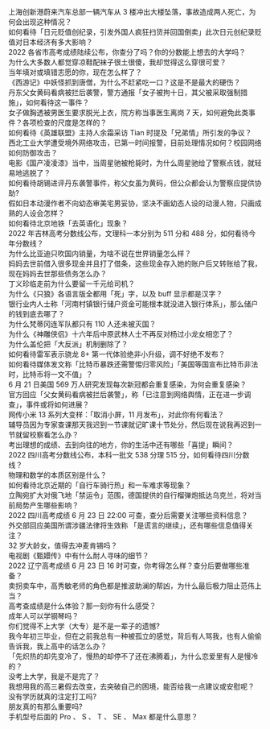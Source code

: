 上海创新港蔚来汽车总部一辆汽车从 3 楼冲出大楼坠落，事故造成两人死亡，为何会出现这种情况？  
如何看待「日元贬值创纪录，引发外国人疯狂扫货并回国倒卖」此次日元创纪录贬值对日本经济有多大影响？  
2022 各省市高考成绩陆续公布，你查分了吗？你的分数能上想去的大学吗？  
为什么大多数人都觉穿凉鞋配袜子很土很傻，我却觉得这么穿很可爱？  
当年填对或填错志愿的你，现在怎么样了？  
《西游记》中妖怪抓到唐僧，为什么不赶紧吃一口？这是不是最大的硬伤？  
丹东父女黄码看病被拦后袭警，警方通报「女子被拘十日，其父被采取强制措施」，如何看待这一事件？  
女子做胸透被男医生要求脱光上衣，院方称当事医生离岗 7 天，如何避免此类事件？各项检查的尺度是怎样的？  
如何看待《英雄联盟》主持人余霜采访 Tian 时提及「兄弟情」所引发的争议？  
西北工业大学遭受境外网络攻击，已第一时间报警，目前处理情况如何？校园网络如何防御攻击？  
电影《国产凌凌漆》当中，当周星驰被枪毙时，为什么周星驰给了警察点钱，就轻易地逃脱了？  
如何看待胡锡进评丹东袭警事件，称父女虽为黄码，但公众都会认为警察应提供协助?  
假如日本动漫作者不向幼态审美宅男妥协，坚决不画幼态人设的动漫人物，只画成熟的人设会怎样？  
如何看待北京地铁「去英语化」现象？  
2022 年吉林高考分数线公布，文理科一本分别为 511 分和 488 分，如何看待今年分数线？  
为什么比亚迪只吹国内销量，为啥不说在世界销量怎么样？  
妈妈去世前借入很多现金并且打了借条，这些现金存入她的账户后又转账给了我，现在妈妈去世那些债务怎么办？  
丁义珍临走前为什么要留一千元给司机？  
为什么《只狼》各语言版全都用「死」字，以及 buff 显示都是汉字？  
银行业内人士称「河南村镇银行储户资金可能根本就没进入银行体系」，那么储户的钱到底去哪了？  
为什么梵蒂冈连军队都只有 110 人还未被灭国？  
为什么《神雕侠侣》十六年后中原武林人士不再反对杨过小龙女相恋了？  
为什么盖伦把「大反派」机制删除了？  
如何看待雷军表示骁龙 8+ 第一代体验绝非小升级，调不好绝不发布？  
如何看待媒体发文称「比特币暴跌还需警惕归零风险」「美国等国宣布比特币非法时，比特币将一文不值」？  
6 月 21 日美国 569 万人研究发现每次新冠都会重复感染，为何会重复感染？  
官方回应「父女黄码看病被拦后袭警」，称「已注意到网络舆情，正在进一步调查」，事件或将如何进展？  
网传小米 13 系列大变样：「取消小屏，11 月发布」，对此你有何看法？  
辅导员因为专家查课那天我迟到一节课就记旷课十节处分，然后现在说我再迟到一节就留校察看怎么办？  
考出理想的成绩、去到向往的地方，你的生活中还有哪些「喜提」瞬间？  
2022 四川高考分数线公布，本科一批文 538 分理 515 分，如何看待四川分数线？  
物理和数学的本质区别是什么？  
如何看待北京近期的「自行车骑行热」和一车难求等现象？  
立陶宛扩大对俄飞地「禁运令」范围，德国提供的自行榴弹炮抵达乌克兰，将对当前局势产生哪些影响？  
2022 四川高考成绩 6 月 23 日 22:00 可查，查分后需要关注哪些资料信息？  
外交部回应美国所谓涉疆法律将生效称 「是谎言的继续」，还有哪些信息值得关注？  
32 岁大龄女，值得去冲麦肯锡吗？  
电视剧《甄嬛传》中有什么耐人寻味的细节？  
2022 辽宁高考成绩 6 月 23 日 16 时可查，你考得怎么样？查分后要做哪些准备？  
卖拐卖车中，高秀敏老师的角色都是推波助澜的帮凶，为什么最后极力阻止范伟上当？  
高考查成绩是什么体验？那一刻你有什么感受？  
成年人可以学钢琴吗？  
你们觉得不上大学（大专）是不是一辈子的遗憾?  
我今年初三毕业，但在之前我总有一种被孤立的感觉，背后有人骂我，也有人偷偷告诉我，我上高中的话怎么办？  
「先炽热的却先变冷了，慢热的却停不了还在沸腾着」，为什么恋爱里有人是慢冷的？  
没考上大学，我是不是完了？  
我想用我的高三暑假去改变，去突破自己的困境，能否给我一点建议或安慰呢？  
没有学历就真的注定打工吗?  
朋友真的有那么重要吗?  
手机型号后面的 Pro 、 S 、 T 、 SE 、 Max 都是什么意思？  
